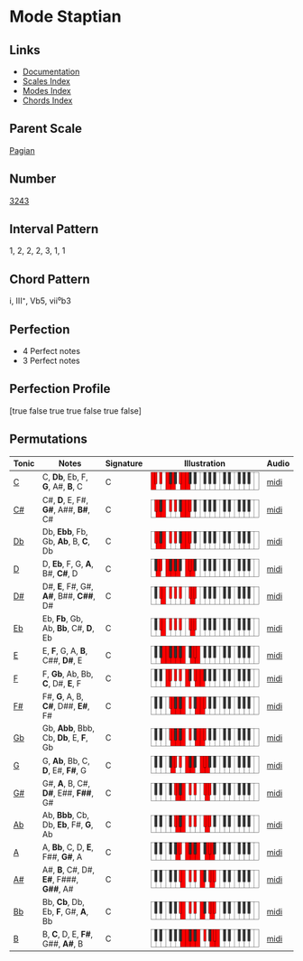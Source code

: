 # Mode Staptian

## Links

- [Documentation](README.md)
- [Scales Index](Scales.md)
- [Modes Index](Modes.md)
- [Chords Index](Chords.md)

## Parent Scale

[Pagian](ScalePagian.md)

## Number

[3243](https://ianring.com/musictheory/scales/3243)

## Interval Pattern

1, 2, 2, 2, 3, 1, 1

## Chord Pattern

i, III⁺, Vb5, vii⁰b3

## Perfection

- 4 Perfect notes
- 3 Perfect notes

## Perfection Profile

[true false true true false true false]

## Permutations

| Tonic | Notes | Signature | Illustration | Audio |
|-------|-------|-----------|--------------|-------|
| [C](ModeCNaturalStaptian.md) | C, **Db**, Eb, F, **G**, A#, **B**, C | C | ![CNaturalStaptian](ModeCNaturalStaptian.png) | [midi](https://github.com/edipermadi/music/blob/main/docs/ModeCNaturalStaptian.mid?raw=true) |
| [C#](ModeCSharpStaptian.md) | C#, **D**, E, F#, **G#**, A##, **B#**, C# | C | ![CSharpStaptian](ModeCSharpStaptian.png) | [midi](https://github.com/edipermadi/music/blob/main/docs/ModeCSharpStaptian.mid?raw=true) |
| [Db](ModeDFlatStaptian.md) | Db, **Ebb**, Fb, Gb, **Ab**, B, **C**, Db | C | ![DFlatStaptian](ModeDFlatStaptian.png) | [midi](https://github.com/edipermadi/music/blob/main/docs/ModeDFlatStaptian.mid?raw=true) |
| [D](ModeDNaturalStaptian.md) | D, **Eb**, F, G, **A**, B#, **C#**, D | C | ![DNaturalStaptian](ModeDNaturalStaptian.png) | [midi](https://github.com/edipermadi/music/blob/main/docs/ModeDNaturalStaptian.mid?raw=true) |
| [D#](ModeDSharpStaptian.md) | D#, **E**, F#, G#, **A#**, B##, **C##**, D# | C | ![DSharpStaptian](ModeDSharpStaptian.png) | [midi](https://github.com/edipermadi/music/blob/main/docs/ModeDSharpStaptian.mid?raw=true) |
| [Eb](ModeEFlatStaptian.md) | Eb, **Fb**, Gb, Ab, **Bb**, C#, **D**, Eb | C | ![EFlatStaptian](ModeEFlatStaptian.png) | [midi](https://github.com/edipermadi/music/blob/main/docs/ModeEFlatStaptian.mid?raw=true) |
| [E](ModeENaturalStaptian.md) | E, **F**, G, A, **B**, C##, **D#**, E | C | ![ENaturalStaptian](ModeENaturalStaptian.png) | [midi](https://github.com/edipermadi/music/blob/main/docs/ModeENaturalStaptian.mid?raw=true) |
| [F](ModeFNaturalStaptian.md) | F, **Gb**, Ab, Bb, **C**, D#, **E**, F | C | ![FNaturalStaptian](ModeFNaturalStaptian.png) | [midi](https://github.com/edipermadi/music/blob/main/docs/ModeFNaturalStaptian.mid?raw=true) |
| [F#](ModeFSharpStaptian.md) | F#, **G**, A, B, **C#**, D##, **E#**, F# | C | ![FSharpStaptian](ModeFSharpStaptian.png) | [midi](https://github.com/edipermadi/music/blob/main/docs/ModeFSharpStaptian.mid?raw=true) |
| [Gb](ModeGFlatStaptian.md) | Gb, **Abb**, Bbb, Cb, **Db**, E, **F**, Gb | C | ![GFlatStaptian](ModeGFlatStaptian.png) | [midi](https://github.com/edipermadi/music/blob/main/docs/ModeGFlatStaptian.mid?raw=true) |
| [G](ModeGNaturalStaptian.md) | G, **Ab**, Bb, C, **D**, E#, **F#**, G | C | ![GNaturalStaptian](ModeGNaturalStaptian.png) | [midi](https://github.com/edipermadi/music/blob/main/docs/ModeGNaturalStaptian.mid?raw=true) |
| [G#](ModeGSharpStaptian.md) | G#, **A**, B, C#, **D#**, E##, **F##**, G# | C | ![GSharpStaptian](ModeGSharpStaptian.png) | [midi](https://github.com/edipermadi/music/blob/main/docs/ModeGSharpStaptian.mid?raw=true) |
| [Ab](ModeAFlatStaptian.md) | Ab, **Bbb**, Cb, Db, **Eb**, F#, **G**, Ab | C | ![AFlatStaptian](ModeAFlatStaptian.png) | [midi](https://github.com/edipermadi/music/blob/main/docs/ModeAFlatStaptian.mid?raw=true) |
| [A](ModeANaturalStaptian.md) | A, **Bb**, C, D, **E**, F##, **G#**, A | C | ![ANaturalStaptian](ModeANaturalStaptian.png) | [midi](https://github.com/edipermadi/music/blob/main/docs/ModeANaturalStaptian.mid?raw=true) |
| [A#](ModeASharpStaptian.md) | A#, **B**, C#, D#, **E#**, F###, **G##**, A# | C | ![ASharpStaptian](ModeASharpStaptian.png) | [midi](https://github.com/edipermadi/music/blob/main/docs/ModeASharpStaptian.mid?raw=true) |
| [Bb](ModeBFlatStaptian.md) | Bb, **Cb**, Db, Eb, **F**, G#, **A**, Bb | C | ![BFlatStaptian](ModeBFlatStaptian.png) | [midi](https://github.com/edipermadi/music/blob/main/docs/ModeBFlatStaptian.mid?raw=true) |
| [B](ModeBNaturalStaptian.md) | B, **C**, D, E, **F#**, G##, **A#**, B | C | ![BNaturalStaptian](ModeBNaturalStaptian.png) | [midi](https://github.com/edipermadi/music/blob/main/docs/ModeBNaturalStaptian.mid?raw=true) |
